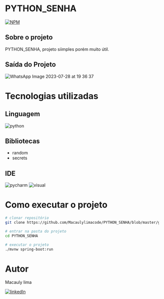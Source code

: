 # PYTHON_SENHA

[![NPM](https://img.shields.io/npm/l/react)](https://github.com/Macaulylimacode/PYTHON_SENHA/blob/master/LICENSE) 

## Sobre o projeto

PYTHON_SENHA, projeto siimples porém muito útil.

## Saída do Projeto

![WhatsApp Image 2023-07-28 at 19 36 37](https://github.com/Macaulylimacode/PYTHON_SENHA/assets/139823222/72e647f5-e26d-4330-99a1-e136626a2f1d)


# Tecnologias utilizadas
## Linguagem

![python](https://img.shields.io/badge/Python-3776AB?style=for-the-badge&logo=python&logoColor=white)

## Bibliotecas
- random
- secrets 
## IDE

![pycharm](https://img.shields.io/badge/PyCharm-000000.svg?&style=for-the-badge&logo=PyCharm&logoColor=white)
![visual](https://img.shields.io/badge/Visual_Studio-5C2D91?style=for-the-badge&logo=visual%20studio&logoColor=white)

# Como executar o projeto

```bash
# clonar repositório
git clone https://github.com/Macaulylimacode/PYTHON_SENHA/blob/master/gerador_de_senha.py

# entrar na pasta do projeto
cd PYTHON_SENHA

# executar o projeto
./mvnw spring-boot:run
```

# Autor

Macauly lima

[![linkedIn](https://img.shields.io/badge/LinkedIn-0077B5?style=for-the-badge&logo=linkedin&logoColor=white)](https://www.linkedin.com/in/macauly-lima-75984a269)
